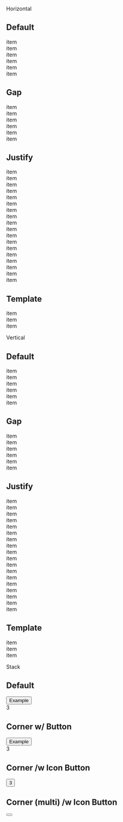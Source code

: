 <script lang="ts">
  import { mdiFilterVariant } from '@mdi/js';

	import Button from '$lib/components/Button.svelte';
	import Stack from '$lib/components/Stack.svelte';
	import Preview from '$lib/components/Preview.svelte';
	import SectionDivider from '$lib/components/SectionDivider.svelte';
</script>

<SectionDivider>Horizontal</SectionDivider>

## Default

<Preview>
  <div class="grid grid-flow-col">
    <div class="border">item</div>
    <div class="border">item</div>
    <div class="border">item</div>
    <div class="border">item</div>
    <div class="border">item</div>
    <div class="border">item</div>
  </div>
</Preview>

## Gap

<Preview>
  <div class="grid grid-flow-col gap-2">
    <div class="border">item</div>
    <div class="border">item</div>
    <div class="border">item</div>
    <div class="border">item</div>
    <div class="border">item</div>
    <div class="border">item</div>
  </div>
</Preview>

## Justify

<Preview>
  <div class="grid grid-flow-col justify-start gap-2">
    <div class="border">item</div>
    <div class="border">item</div>
    <div class="border">item</div>
    <div class="border">item</div>
    <div class="border">item</div>
    <div class="border">item</div>
  </div>
</Preview>

<Preview>
  <div class="grid grid-flow-col justify-center gap-2">
    <div class="border">item</div>
    <div class="border">item</div>
    <div class="border">item</div>
    <div class="border">item</div>
    <div class="border">item</div>
    <div class="border">item</div>
  </div>
</Preview>

<Preview>
  <div class="grid grid-flow-col justify-end gap-2">
    <div class="border">item</div>
    <div class="border">item</div>
    <div class="border">item</div>
    <div class="border">item</div>
    <div class="border">item</div>
    <div class="border">item</div>
  </div>
</Preview>

## Template

<Preview>
  <div class="grid grid-flow-col grid-cols-[auto,1fr,auto] gap-2">
    <div class="border">item</div>
    <div class="border">item</div>
    <div class="border">item</div>
  </div>
</Preview>

<SectionDivider>Vertical</SectionDivider>

## Default

<Preview>
  <div class="grid">
    <div class="border">item</div>
    <div class="border">item</div>
    <div class="border">item</div>
    <div class="border">item</div>
    <div class="border">item</div>
    <div class="border">item</div>
  </div>
</Preview>

## Gap

<Preview>
  <div class="grid gap-2">
    <div class="border">item</div>
    <div class="border">item</div>
    <div class="border">item</div>
    <div class="border">item</div>
    <div class="border">item</div>
    <div class="border">item</div>
  </div>
</Preview>

## Justify

<Preview>
  <div class="grid justify-start gap-2">
    <div class="border">item</div>
    <div class="border">item</div>
    <div class="border">item</div>
    <div class="border">item</div>
    <div class="border">item</div>
    <div class="border">item</div>
  </div>
</Preview>

<Preview>
  <div class="grid justify-center gap-2">
    <div class="border">item</div>
    <div class="border">item</div>
    <div class="border">item</div>
    <div class="border">item</div>
    <div class="border">item</div>
    <div class="border">item</div>
  </div>
</Preview>

<Preview>
  <div class="grid justify-end gap-2">
    <div class="border">item</div>
    <div class="border">item</div>
    <div class="border">item</div>
    <div class="border">item</div>
    <div class="border">item</div>
    <div class="border">item</div>
  </div>
</Preview>

## Template

<Preview>
  <div class="grid grid-rows-[auto,1fr,auto] gap-2 h-64">
    <div class="border">item</div>
    <div class="border">item</div>
    <div class="border">item</div>
  </div>
</Preview>

<SectionDivider>Stack</SectionDivider>

## Default

<Preview>
  <div class="inline-grid items-center justify-items-center">
    <Button class="col-span-full row-span-full border">Example</Button>
    <div
      class="col-span-full row-span-full bg-red-500 rounded-full h-4 w-4 text-xs text-white flex items-center justify-center "
    >
      3
    </div>
  </div>
</Preview>

## Corner w/ Button

<Preview>
  <div class="inline-grid items-center justify-items-center">
    <Button class="col-span-full row-span-full border">Example</Button>
    <div
      class="col-span-full row-span-full bg-red-500 rounded-full h-4 w-4 -mr-1 -mt-1 text-xs text-white flex items-center justify-center self-start justify-self-end"
    >
      3
    </div>
  </div>
</Preview>

## Corner /w Icon Button

<Preview>
  <div class="inline-grid items-center justify-items-center">
    <Button icon={mdiFilterVariant} class="col-span-full row-span-full border p-3" />
    <div
      class="col-span-full row-span-full bg-red-500 rounded-full h-4 w-4 text-xs text-white flex items-center justify-center self-start justify-self-end"
    >
      3
    </div>
  </div>
</Preview>

## Corner (multi) /w Icon Button

<Preview>
  <div class="inline-grid items-center justify-items-center">
    <Button icon={mdiFilterVariant} class="col-span-full row-span-full border p-3" />
    <div class="col-span-full row-span-full bg-red-500 rounded-full h-4 w-4 -mt-1 text-xs flex items-center justify-center self-start justify-self-end border border-white" />
    <div class="col-span-full row-span-full bg-green-500 rounded-full h-4 w-4 text-xs flex items-center justify-center self-end justify-self-end border border-white" />
  </div>
</Preview>
